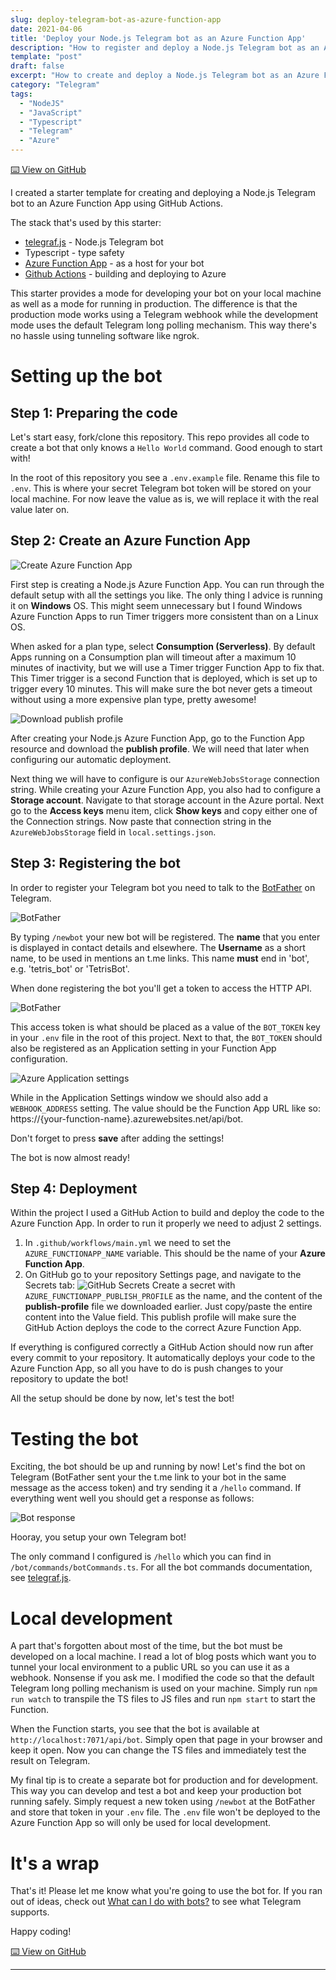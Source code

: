 ```yaml
---
slug: deploy-telegram-bot-as-azure-function-app
date: 2021-04-06
title: 'Deploy your Node.js Telegram bot as an Azure Function App'
description: "How to register and deploy a Node.js Telegram bot as an Azure Function App"
template: "post"
draft: false
excerpt: "How to create and deploy a Node.js Telegram bot as an Azure Function App using GitHub Actions, and how to develop the bot in a local development environment..."
category: "Telegram"
tags:
  - "NodeJS"
  - "JavaScript"
  - "Typescript"
  - "Telegram"
  - "Azure"
---
```


<a href="https://github.com/marcveens/telegram-bot-nodejs-azure-function-starter" target="_blank" rel="noopener noreferrer">⌨️ View on GitHub</a>

I created a starter template for creating and deploying a Node.js Telegram bot to an Azure Function App using GitHub Actions. 

The stack that's used by this starter: 
- <a href="https://telegraf.js.org/" target="_blank" rel="noopener noreferrer">telegraf.js</a> - Node.js Telegram bot
- Typescript - type safety
- <a href="https://docs.microsoft.com/en-us/azure/azure-functions/" target="_blank" rel="noopener noreferrer">Azure Function App</a> - as a host for your bot
- <a href="https://github.com/features/actions" target="_blank" rel="noopener noreferrer">Github Actions</a> - building and deploying to Azure

This starter provides a mode for developing your bot on your local machine as well as a mode for running in production. The difference is that the production mode works using a Telegram webhook while the development mode uses the default Telegram long polling mechanism. This way there's no hassle using tunneling software like ngrok. 

# Setting up the bot
## Step 1: Preparing the code
Let's start easy, fork/clone this repository. This repo provides all code to create a bot that only knows a `Hello World` command. Good enough to start with! 

In the root of this repository you see a `.env.example` file. Rename this file to `.env`. This is where your secret Telegram bot token will be stored on your local machine. For now leave the value as is, we will replace it with the real value later on. 

## Step 2: Create an Azure Function App
![Create Azure Function App](/media/telegram-bot/create-function-app.jpg)

First step is creating a Node.js Azure Function App. You can run through the default setup with all the settings you like. The only thing I advice is running it on __Windows__ OS. This might seem unnecessary but I found Windows Azure Function Apps to run Timer triggers more consistent than on a Linux OS. 

When asked for a plan type, select __Consumption (Serverless)__. By default Apps running on a Consumption plan will timeout after a maximum 10 minutes of inactivity, but we will use a Timer trigger Function App to fix that. This Timer trigger is a second Function that is deployed, which is set up to trigger every 10 minutes. This will make sure the bot never gets a timeout without using a more expensive plan type, pretty awesome! 

![Download publish profile](/media/telegram-bot/publish-profile.jpg)

After creating your Node.js Azure Function App, go to the Function App resource and download the __publish profile__. We will need that later when configuring our automatic deployment.

Next thing we will have to configure is our `AzureWebJobsStorage` connection string. While creating your Azure Function App, you also had to configure a __Storage account__. Navigate to that storage account in the Azure portal. Next go to the __Access keys__ menu item, click __Show keys__ and copy either one of the Connection strings. Now paste that connection string in the `AzureWebJobsStorage` field in `local.settings.json`. 

## Step 3: Registering the bot
In order to register your Telegram bot you need to talk to the <a href="https://core.telegram.org/bots#6-botfather" target="_blank" rel="noopener noreferrer">BotFather</a> on Telegram. 

![BotFather](/media/telegram-bot/botfather.jpg)

By typing `/newbot` your new bot will be registered. The __name__ that you enter is displayed in contact details and elsewhere. The __Username__ as a short name, to be used in mentions an t.me links. This name __must__ end in 'bot', e.g. 'tetris_bot' or 'TetrisBot'.

When done registering the bot you'll get a token to access the HTTP API. 

![BotFather](/media/telegram-bot/botfather-done.jpg)

This access token is what should be placed as a value of the `BOT_TOKEN` key in your `.env` file in the root of this project. Next to that, the `BOT_TOKEN` should also be registered as an Application setting in your Function App configuration.

![Azure Application settings](/media/telegram-bot/bot-token-configuration-azure.jpg)

While in the Application Settings window we should also add a `WEBHOOK_ADDRESS` setting. The value should be the Function App URL like so: https://{your-function-name}.azurewebsites.net/api/bot.

Don't forget to press __save__ after adding the settings!

The bot is now almost ready!

## Step 4: Deployment 
Within the project I used a GitHub Action to build and deploy the code to the Azure Function App. In order to run it properly we need to adjust 2 settings.

1. In `.github/workflows/main.yml` we need to set the `AZURE_FUNCTIONAPP_NAME` variable. This should be the name of your __Azure Function App__.
2. On GitHub go to your repository Settings page, and navigate to the Secrets tab: 
    ![GitHub Secrets](/media/telegram-bot/github-actions-secrets.jpg)
    Create a secret with `AZURE_FUNCTIONAPP_PUBLISH_PROFILE` as the name, and the content of the __publish-profile__ file we downloaded earlier. Just copy/paste the entire content into the Value field. This publish profile will make sure the GitHub Action deploys the code to the correct Azure Function App.

If everything is configured correctly a GitHub Action should now run after every commit to your repository. It automatically deploys your code to the Azure Function App, so all you have to do is push changes to your repository to update the bot! 

All the setup should be done by now, let's test the bot!

# Testing the bot
Exciting, the bot should be up and running by now! Let's find the bot on Telegram (BotFather sent your the t.me link to your bot in the same message as the access token) and try sending it a `/hello` command. If everything went well you should get a response as follows:

![Bot response](/media/telegram-bot/bot-response.jpg)

Hooray, you setup your own Telegram bot! 

The only command I configured is `/hello` which you can find in `/bot/commands/botCommands.ts`. For all the bot commands documentation, see <a href="https://telegraf.js.org/" target="_blank" rel="noopener noreferrer">telegraf.js</a>. 

# Local development 
A part that's forgotten about most of the time, but the bot must be developed on a local machine. I read a lot of blog posts which want you to tunnel your local environment to a public URL so you can use it as a webhook. Nonsense if you ask me. I modified the code so that the default Telegram long polling mechanism is used on your machine. Simply run `npm run watch` to transpile the TS files to JS files and run `npm start` to start the Function. 

When the Function starts, you see that the bot is available at `http://localhost:7071/api/bot`. Simply open that page in your browser and keep it open. Now you can change the TS files and immediately test the result on Telegram. 

My final tip is to create a separate bot for production and for development. This way you can develop and test a bot and keep your production bot running safely. Simply request a new token using `/newbot` at the BotFather and store that token in your `.env` file. The `.env` file won't be deployed to the Azure Function App so will only be used for local development. 

# It's a wrap
That's it! Please let me know what you're going to use the bot for. If you ran out of ideas, check out <a href="https://core.telegram.org/bots#1-what-can-i-do-with-bots" target="_blank" rel="noopener noreferrer">What can I do with bots?</a> to see what Telegram supports. 

Happy coding!

<a href="https://github.com/marcveens/telegram-bot-nodejs-azure-function-starter" target="_blank" rel="noopener noreferrer">⌨️ View on GitHub</a>

--- 